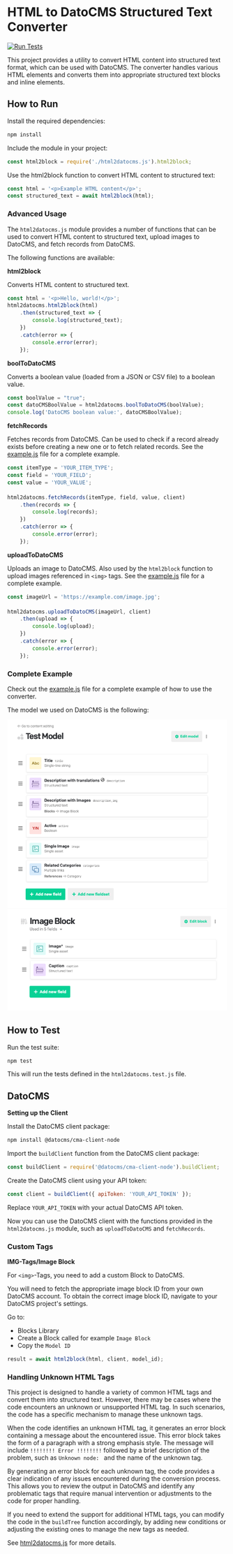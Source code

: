 # HTML to DatoCMS Structured Text Converter

[![Run Tests](https://github.com/renuo/html2structured-block/actions/workflows/tests.yml/badge.svg)](https://github.com/renuo/html2structured-block/actions/workflows/tests.yml)

This project provides a utility to convert HTML content into structured text format, which can be used with DatoCMS.
The converter handles various HTML elements and converts them into appropriate structured text blocks and inline elements.

## How to Run

Install the required dependencies:
```bash
npm install
```

Include the module in your project:
```javascript
const html2block = require('./html2datocms.js').html2block;
```

Use the html2block function to convert HTML content to structured text:
```javascript
const html = '<p>Example HTML content</p>';
const structured_text = await html2block(html);
```

### Advanced Usage

The `html2datocms.js` module provides a number of functions that can be used to convert HTML content to structured text, upload images to DatoCMS, and fetch records from DatoCMS.

The following functions are available:

**html2block**

Converts HTML content to structured text.

```javascript
const html = '<p>Hello, world!</p>';
html2datocms.html2block(html)
    .then(structured_text => {
        console.log(structured_text);
    })
    .catch(error => {
        console.error(error);
    });
```

**boolToDatoCMS**

Converts a boolean value (loaded from a JSON or CSV file) to a boolean value.

```javascript
const boolValue = "true";
const datoCMSBoolValue = html2datocms.boolToDatoCMS(boolValue);
console.log('DatoCMS boolean value:', datoCMSBoolValue);
```

**fetchRecords**

Fetches records from DatoCMS. Can be used to check if a record already exists before creating a new one or to fetch related records. See the [example.js](example/example.js) file for a complete example.

```javascript
const itemType = 'YOUR_ITEM_TYPE';
const field = 'YOUR_FIELD';
const value = 'YOUR_VALUE';

html2datocms.fetchRecords(itemType, field, value, client)
    .then(records => {
        console.log(records);
    })
    .catch(error => {
        console.error(error);
    });
```

**uploadToDatoCMS**

Uploads an image to DatoCMS. Also used by the `html2block` function to upload images referenced in `<img>` tags. See the [example.js](example/example.js) file for a complete example.

```javascript
const imageUrl = 'https://example.com/image.jpg';

html2datocms.uploadToDatoCMS(imageUrl, client)
    .then(upload => {
        console.log(upload);
    })
    .catch(error => {
        console.error(error);
    });
```

### Complete Example

Check out the [example.js](example/example.js) file for a complete example of how to use the converter.

The model we used on DatoCMS is the following:
<center>
    <img src="example/my_item.png" max-width="600px">
    <img src="example/image_block.png" max-width="600px">
</center>

## How to Test

Run the test suite:
```bash
npm test
```

This will run the tests defined in the `html2datocms.test.js` file.

## DatoCMS

**Setting up the Client**

Install the DatoCMS client package:
```bash
npm install @datocms/cma-client-node
```

Import the `buildClient` function from the DatoCMS client package:
```javascript
const buildClient = require('@datocms/cma-client-node').buildClient;
```

Create the DatoCMS client using your API token:

```javascript
const client = buildClient({ apiToken: 'YOUR_API_TOKEN' });
```

Replace `YOUR_API_TOKEN` with your actual DatoCMS API token.

Now you can use the DatoCMS client with the functions provided in the `html2datocms.js` module, such as `uploadToDatoCMS` and `fetchRecords`.


### Custom Tags

**IMG-Tags/Image Block**

For `<img>`-Tags, you need to add a custom Block to DatoCMS.

You will need to fetch the appropriate image block ID from your own DatoCMS account.
To obtain the correct image block ID, navigate to your DatoCMS project's settings.

Go to:
- Blocks Library
- Create a Block called for example `Image Block`
- Copy the `Model ID`

```javascript
result = await html2block(html, client, model_id);
```

### Handling Unknown HTML Tags

This project is designed to handle a variety of common HTML tags and convert them into structured text.
However, there may be cases where the code encounters an unknown or unsupported HTML tag.
In such scenarios, the code has a specific mechanism to manage these unknown tags.

When the code identifies an unknown HTML tag, it generates an error block containing a message about the encountered issue.
This error block takes the form of a paragraph with a strong emphasis style.
The message will include `!!!!!!!! Error !!!!!!!!` followed by a brief description of the problem, such as `Unknown node: ` and the name of the unknown tag.

By generating an error block for each unknown tag, the code provides a clear indication of any issues encountered during the conversion process. This allows you to review the output in DatoCMS and identify any problematic tags that require manual intervention or adjustments to the code for proper handling.

If you need to extend the support for additional HTML tags, you can modify the code in the `buildTree` function accordingly, by adding new conditions or adjusting the existing ones to manage the new tags as needed.

See [html2datocms.js](html2datocms.js) for more details.
